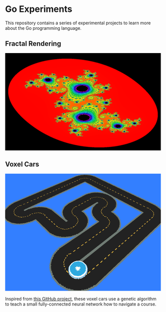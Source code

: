 # Go Experiments
This repository contains a series of experimental projects to learn more about the Go programming language.

## Fractal Rendering
![Fractal.PNG](./Fractal.PNG "Rendering Fractals with Go")

## Voxel Cars
![VoxelliDriving.gif](./VoxelliDriving.gif "Voxel cars that learned to drive themselves")

Inspired from [this GitHub project](https://github.com/ArztSamuel/Applying_EANNs), these 
voxel cars use a genetic algorithm to teach a small fully-connected neural network how to navigate a course.